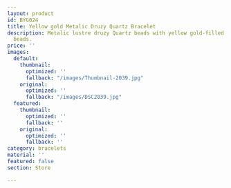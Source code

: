 ```yaml
---
layout: product
id: BYG024
title: Yellow gold Metalic Druzy Quartz Bracelet
description: Metalic lustre druzy Quartz beads with yellow gold-filled curved tube
  beads.
price: ''
images:
  default:
    thumbnail:
      optimized: ''
      fallback: "/images/Thumbnail-2039.jpg"
    original:
      optimized: ''
      fallback: "/images/DSC2039.jpg"
  featured:
    thumbnail:
      optimized: ''
      fallback: ''
    original:
      optimized: ''
      fallback: ''
category: bracelets
material: ''
featured: false
section: Store

---
```

